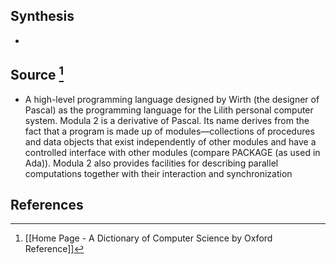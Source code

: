 ## Synthesis
- 
## Source [^1]
- A high-level programming language designed by Wirth (the designer of Pascal) as the programming language for the Lilith personal computer system. Modula 2 is a derivative of Pascal. Its name derives from the fact that a program is made up of modules—collections of procedures and data objects that exist independently of other modules and have a controlled interface with other modules (compare PACKAGE (as used in Ada)). Modula 2 also provides facilities for describing parallel computations together with their interaction and synchronization
## References

[^1]: [[Home Page - A Dictionary of Computer Science by Oxford Reference]]
